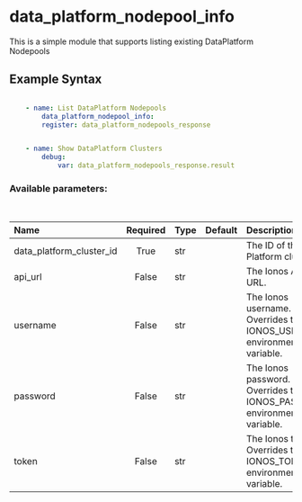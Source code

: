 # data_platform_nodepool_info

This is a simple module that supports listing existing DataPlatform Nodepools

## Example Syntax


```yaml

    - name: List DataPlatform Nodepools
        data_platform_nodepool_info:
        register: data_platform_nodepools_response


    - name: Show DataPlatform Clusters
        debug:
            var: data_platform_nodepools_response.result

```
### Available parameters:
&nbsp;

| Name | Required | Type | Default | Description |
| :--- | :---: | :--- | :--- | :--- |
| data_platform_cluster_id | True | str |  | The ID of the Data Platform cluster. |
| api_url | False | str |  | The Ionos API base URL. |
| username | False | str |  | The Ionos username. Overrides the IONOS_USERNAME environment variable. |
| password | False | str |  | The Ionos password. Overrides the IONOS_PASSWORD environment variable. |
| token | False | str |  | The Ionos token. Overrides the IONOS_TOKEN environment variable. |
